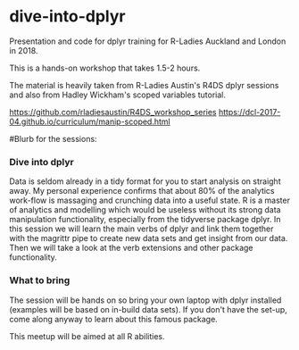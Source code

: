 # dive-into-dplyr
Presentation and code for dplyr training for R-Ladies Auckland and London in 2018.

This is a hands-on workshop that takes 1.5-2 hours.

The material is heavily taken from R-Ladies Austin's R4DS dplyr sessions and also from Hadley Wickham's scoped variables tutorial.

https://github.com/rladiesaustin/R4DS_workshop_series
https://dcl-2017-04.github.io/curriculum/manip-scoped.html

#Blurb for the sessions:

### Dive into dplyr

Data is seldom already in a tidy format for you to start analysis on straight away. My personal experience confirms that about 80% of the analytics work-flow is massaging and crunching data into a useful state. R is a master of analytics and modelling which would be useless without its strong data manipulation functionality, especially from the tidyverse package dplyr. In this session we will learn the main verbs of dplyr and link them together with the magrittr pipe to create new data sets and get insight from our data. Then we will take a look at the verb extensions and other package functionality.

### What to bring

The session will be hands on so bring your own laptop with dplyr installed (examples will be based on in-build data sets). If you don't have the set-up, come along anyway to learn about this famous package.

This meetup will be aimed at all R abilities.
